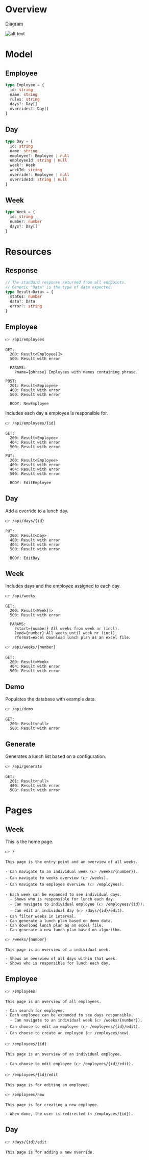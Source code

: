 # Overview


[Diagram](https://www.figma.com/file/Y1dyZOYBwH37mUZetOqcJZ/Webapp-flow?node-id=0%3A1&t=CnjHxb64vofmWnW8-1)

![alt text](./flow.png)

# Model

## Employee

```ts
type Employee = {
  id: string
  name: string
  rules: string
  days?: Day[]
  overrides?: Day[]
}
```

## Day

```ts
type Day = {
  id: string
  name: string
  employee?: Employee | null
  employeeId: string | null
  week?: Week
  weekId: string
  override?: Employee | null
  overrideId: string | null
}
```

## Week

```ts
type Week = {
  id: string
  number: number
  days?: Day[]
}
```

# Resources

## Response

```ts
// The standard response returned from all endpoints.
// Generic "Data" is the type of data expected.
type Result<Data> = {
  status: number
  data?: Data
  error?: string
}
```

## Employee

```
👉 /api/employees

GET:
  200: Result<Employee[]>
  500: Result with error

  PARAMS:
    ?name={phrase} Employees with names containing phrase.

POST:
  201: Result<Employee>
  400: Result with error
  500: Result with error

  BODY: NewEmployee
```

Includes each day a employee is responsible for.

```
👉 /api/employees/{id}

GET:
  200: Result<Employee>
  404: Result with error
  500: Result with error

PUT:
  200: Result<Employee>
  400: Result with error
  404: Result with error
  500: Result with error

  BODY: EditEmployee
```

## Day

Add a override to a lunch day.

```
👉 /api/days/{id}

PUT:
  200: Result<Day>
  400: Result with error
  404: Result with error
  500: Result with error

  BODY: EditDay
```

## Week

Includes days and the employee assigned to each day.

```
👉 /api/weeks

GET:
  200: Result<Week[]>
  500: Result with error

  PARAMS:
    ?start={number} All weeks from week nr (incl).
    ?end={number} All weeks until week nr (incl).
    ?format=excel Download lunch plan as an excel file.
```

```
👉 /api/weeks/{number}

GET:
  200: Result<Week>
  404: Result with error
  500: Result with error
```

## Demo

Populates the database with example data.

```
👉 /api/demo

GET:
  200: Result<null>
  500: Result with error
```

## Generate

Generates a lunch list based on a configuration.

```
👉 /api/generate

GET:
  201: Result<null>
  400: Result with error
  500: Result with error
```

# Pages

## Week 

This is the home page.

```
👉 /

This page is the entry point and an overview of all weeks.

- Can navigate to an individual week (👉 /weeks/{number}).
- Can navigate to weeks overview (👉 /weeks).
- Can navigate to employee overview (👉 /employees).

- Each week can be expanded to see individual days.
  - Shows who is responsible for lunch each day.
  - Can navigate to individual employee (👉 /employees/{id}).
  - Can edit an individual day (👉 /days/{id}/edit).
- Can filter weeks in interval.
- Can generate a lunch plan based on demo data.
- Can download lunch plan as an excel file.
- Can generate a new lunch plan based on algorithm.
```

```
👉 /weeks/{number}

This page is an overview of a individual week.

- Shows an overview of all days within that week.
- Shows who is responsible for lunch each day.
```

## Employee

```
👉 /employees

This page is an overview of all employees.

- Can search for employee.
- Each employee can be expanded to see days responsible.
  - Can navigate to an individual week (👉 /weeks/{number}).
- Can choose to edit an employee (👉 /employees/{id}/edit).
- Can choose to create an employee (👉 /employees/new).
```

```
👉 /employees/{id}

This page is an overview of an individual employee.

- Can choose to edit employee (👉 /employees/{id}/edit).
```

```
👉 /employees/{id}/edit

This page is for editing an employee.
```

```
👉 /employees/new

This page is for creating a new employee.

- When done, the user is redirected (↪️ /employees/{id}).
```

## Day

```
👉 /days/{id}/edit

This page is for adding a new override.
```
